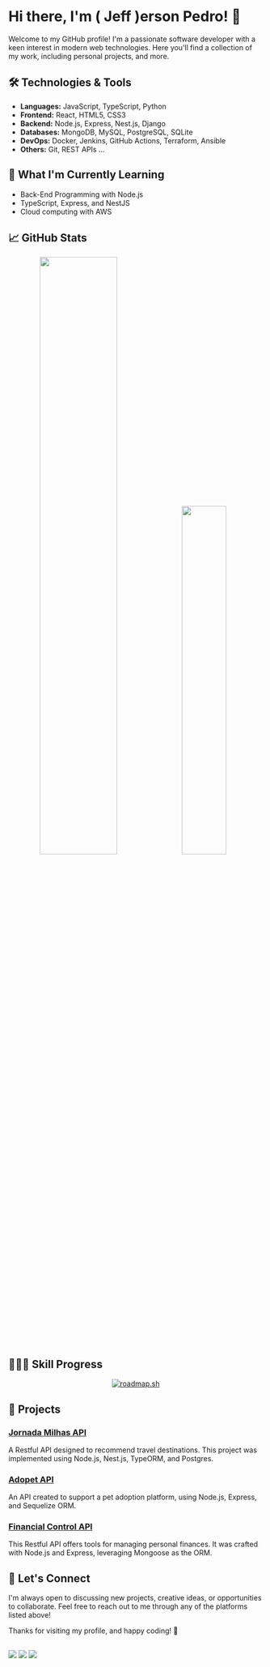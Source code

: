 # Hi there, I'm ( Jeff )erson Pedro! 👋

Welcome to my GitHub profile! I'm a passionate software developer with a keen interest in modern web technologies. Here you'll find a collection of my work, including personal projects, and more.

## 🛠️ Technologies & Tools

- **Languages:** JavaScript, TypeScript, Python
- **Frontend:** React, HTML5, CSS3
- **Backend:** Node.js, Express, Nest.js, Django
- **Databases:** MongoDB, MySQL, PostgreSQL, SQLite
- **DevOps:** Docker, Jenkins, GitHub Actions, Terraform, Ansible
- **Others:** Git, REST APIs ...

## 🌱 What I'm Currently Learning

- Back-End Programming with Node.js
- TypeScript, Express, and NestJS
- Cloud computing with AWS

## 📈 GitHub Stats

<div style="display: inline" align="center">
  <img style="height: auto; width: 55%;" class="img" src="https://github-readme-stats.vercel.app/api?username=jeff-pedro&show_icons=true&bg_color=00000000&theme=gruvbox&custom_title=GitHub%20Stats" />
  <img style="height: auto; width: 42%;" class="img" src="https://github-readme-stats.vercel.app/api/top-langs/?username=jeff-pedro&show_icons=true&langs_count=6&bg_color=00000000&theme=gruvbox&layout=compact" />
</div>

## 👨🏽‍💻 Skill Progress

<div align="center">
  <a href="https://roadmap.sh">
    <img src="https://roadmap.sh/card/wide/643cb252e2725773748fa9f4?variant=dark" alt="roadmap.sh"/>
  </a>
</div>

## 🔭 Projects

### [Jornada Milhas API](https://github.com/jeff-pedro/challenge-backend-jornada-milhas)
A Restful API designed to recommend travel destinations. This project was implemented using Node.js, Nest.js, TypeORM, and Postgres.

### [Adopet API](https://github.com/jeff-pedro/adopet-api)
An API created to support a pet adoption platform, using Node.js, Express, and Sequelize ORM.

### [Financial Control API](https://github.com/jeff-pedro/project3)
This Restful API offers tools for managing personal finances. It was crafted with Node.js and Express, leveraging Mongoose as the ORM.

## 💬 Let's Connect

I'm always open to discussing new projects, creative ideas, or opportunities to collaborate. Feel free to reach out to me through any of the platforms listed above!

Thanks for visiting my profile, and happy coding! 🚀

##

<div> 
 <a href="https://discord.gg/jeffersonsantos#5455" target="_blank"><img src="https://img.shields.io/badge/Discord-7289DA?style=for-the-badge&logo=discord&logoColor=white" target="_blank"></a> 
  <a href = "mailto:jeffersonpedro89@gmail.com"><img src="https://img.shields.io/badge/-Gmail-%23333?style=for-the-badge&logo=gmail&logoColor=white" target="_blank"></a>
  <a href="https://www.linkedin.com/in/jeffersonpedro/" target="_blank"><img src="https://img.shields.io/badge/-LinkedIn-%230077B5?style=for-the-badge&logo=linkedin&logoColor=white" target="_blank"></a> 
</div>
